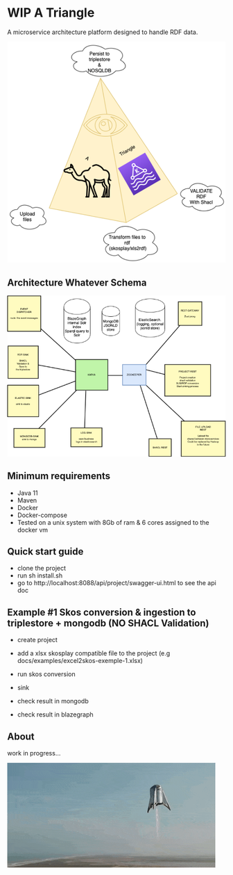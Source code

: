 # WIP A Triangle

  A microservice architecture platform designed to handle RDF data. 

 ![Screenshot](./docs/atriangle.png?raw=true)

  ## Architecture Whatever Schema

  ![Screenshot](./docs/architecture.png?raw=true)

  ## Minimum requirements
  -  Java 11
  -  Maven
  -  Docker
  -  Docker-compose
  -  Tested on a unix system with 8Gb of ram & 6 cores assigned to the docker vm

  ## Quick start guide

  - clone the project
  - run sh install.sh
  - go to http://localhost:8088/api/project/swagger-ui.html to see the api doc

  ## Example #1 Skos conversion & ingestion to triplestore + mongodb (NO SHACL Validation)

  - create project

  - add a xlsx skosplay compatible file to the project (e.g docs/examples/excel2skos-exemple-1.xlsx)

  - run skos conversion

  - sink

  - check result in mongodb

  - check result in blazegraph

  ## About
  work in progress...

  ![Screenshot](./docs/starhopper.gif?raw=true?style=center)
